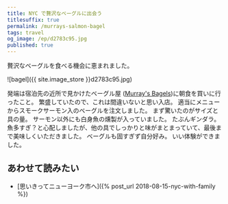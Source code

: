 ```yaml
---
title: NYC で贅沢なベーグルに出会う
titlesuffix: true
permalink: /murrays-salmon-bagel
tags: travel
og_image: /ep/d2783c95.jpg
published: true
---
```


贅沢なベーグルを食べる機会に恵まれました。

![bagel]({{ site.image_store }}d2783c95.jpg)

発端は宿泊先の近所で見かけたベーグル屋 ([Murray's Bagels](http://www.murraysbagels.com))に朝食を買いに行ったこと。
繁盛していたので、これは間違いないと思い入店。
適当にメニューからスモークサーモン入のベーグルを注文しました。
まず驚いたのがサイズと具の量。
サーモン以外にも白身魚の燻製が入っていました。
たぶんギンダラ。
魚多すぎ？と心配しましたが、他の具でしっかりと味がまとまっていて、最後まで美味しくいただきました。
ベーグルも固すぎず自分好み。
いい体験ができました。

## あわせて読みたい

- [思いきってニューヨーク市へ]({% post_url 2018-08-15-nyc-with-family %})
